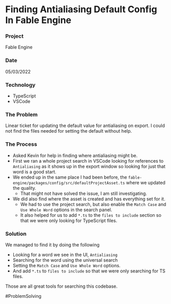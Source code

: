 # Finding Antialiasing Default Config In Fable Engine

### Project
Fable Engine

### Date
05/03/2022

### Technology
- TypeScript
- VSCode

### The Problem

Linear ticket for updating the default value for antialiasing on export. I could not find the files needed for setting the default without help.

### The Process

- Asked Kevin for help in finding where antialiasing might be. 
- First we ran a whole project search in VSCode looking for references to `Antialiasing` as it shows up in the export window so looking for just that word is a good start.
- We ended up in the same place I had been before, the `fable-engine/packages/config/src/defaultProjectAsset.ts` where we updated the quality.
    - That might not have solved the issue, I am still investigating.
- We did also find where the asset is created and has everything set for it.
    - We had to use the project search, but also enable the `Match Case` and `Use Whole Word` options in the search panel.
    - It also helped for us to add `*.ts` to the `files to include` section so that we were only looking for TypeScript files.

### Solution

We managed to find it by doing the following

- Looking for a word we see in the UI, `Antialiasing`
- Searching for the word using the universal search
- Setting the `Match Case` and `Use Whole Word` options.
- And add `*.ts` to `files to include` so that we were only searching for TS files.

Those are all great tools for searching this codebase.

#ProblemSolving